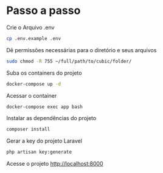 # Passo a passo

Crie o Arquivo .env

```sh
cp .env.example .env
```

Dê permissões necessárias para o diretório e seus arquivos

```sh
sudo chmod -R 755 ~/full/path/to/cubic/folder/
```

Suba os containers do projeto

```sh
docker-compose up -d
```

Acessar o container

```sh
docker-compose exec app bash
```

Instalar as dependências do projeto

```sh
composer install
```

Gerar a key do projeto Laravel

```sh
php artisan key:generate
```

Acesse o projeto
[http://localhost:8000](http://localhost:8000)
